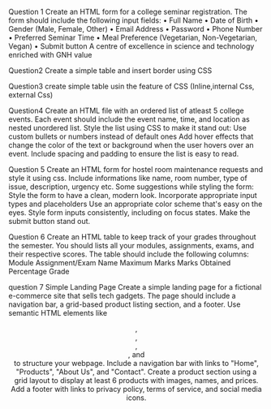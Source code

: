 Question 1
Create an HTML form for a college seminar registration. The form 
should include the following input fields:
 • Full Name 
• Date of Birth 
• Gender (Male, Female, Other)
 • Email Address 
• Password 
• Phone Number 
• Preferred Seminar Time
 • Meal Preference (Vegetarian, Non-Vegetarian, Vegan)
 • Submit button
 A centre of excellence in science and technology enriched with GNH value

 Question2
 Create a simple table and insert border using CSS

 Question3
 create simple table usin the feature of CSS (Inline,internal Css, external Css)

 Question4
 Create an HTML file with an ordered list of atleast 5 college events. Each event should include the event name, time, and location as nested unordered list.
Style the list using CSS to make it stand out:
Use custom bullets or numbers instead of default ones
Add hover effects that change the color of the text or background when the user hovers over an event.
Include spacing and padding to ensure the list is easy to read.

Question 5
Create an HTML form for hostel room maintenance requests and style it using css. Include informations like name, room number, type of issue, description, urgency etc.
Some suggestions while styling the form:
Style the form to have a clean, modern look.
Incorporate appropriate input types and placeholders
Use an appropriate color scheme that's easy on the eyes.
Style form inputs consistently, including on focus states.
Make the submit button stand out.

Question 6
Create an HTML table to keep track of your grades throughout the semester. You should lists all your modules, assignments, exams, and their respective scores. The table should include the following columns:
Module
Assignment/Exam Name
Maximum Marks
Marks Obtained
Percentage
Grade

question 7
Simple Landing Page
Create a simple landing page for a fictional e-commerce site that sells tech gadgets. The page should include a navigation bar, a grid-based product listing section, and a footer. 
Use semantic HTML elements like <header>, <nav>, <main>, <section>, and <footer> to structure your webpage.
Include a navigation bar with links to "Home", "Products", "About Us", and "Contact".
Create a product section using a grid layout to display at least 6 products with images, names, and prices.
Add a footer with links to privacy policy, terms of service, and social media icons.